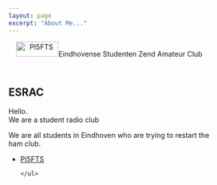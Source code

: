 ```yaml
---
layout: page
excerpt: "About Me..."
---
```

<!DOCTYPE html>
<html>
<head>
<link rel="stylesheet" type="text/css" href="pe0v.css">
<title>PE0V</title>
<meta name="viewport" content="width=device-width, initial-scale=1">
<style>
* {
  box-sizing: border-box;
}
</style>
</head>

<body>
<header>
<header><img src="pi5fts.png" alt="PI5FTS" height="30" width="85">Eindhovense Studenten Zend Amateur Club</header>
</header>
  <article>
    <h1>ESRAC</h1>
    <p>Hello. <br>We are a student radio club</p>
    <p>We are all students in Eindhoven who are trying to restart the ham club.</p>
  </article>
  <section>
  <nav>
    <ul>
      <li><a href="http://www.pi5fts.nl">PI5FTS</a></li>

    </ul>
  </nav>



</body>
</html>

